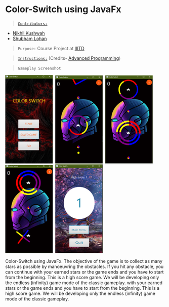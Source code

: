 # Color-Switch using JavaFx
>[`Contributors:`](/ColorSwitch.pdf)
- [Nikhil Kushwah](https://github.com/limitless-sky)
- [Shubham Lohan](https://github.com/shubham-lohan)

>`Purpose:` Course Project at [IIITD](https://www.iiitd.ac.in/)

>[`Instructions:`](/instructions.pdf) (Credits- [Advanced Programming](http://techtree.iiitd.edu.in/viewDescription/filename?=CSE201))

>`Gameplay Screenshot`
<p float="left">
<img src="gameScreenShots/Start.png" width=150>&nbsp
<img src="gameScreenShots/GameScreen.png" width=150>&nbsp
<img src="gameScreenShots/GameScreen2.png" width=150>&nbsp
<img src="gameScreenShots/GameScreen3.png" width=150>&nbsp
<img src="gameScreenShots/Score.png" width=150>&nbsp
</p>
Color-Switch using JavaFx. The objective of the game is to collect as many stars as possible by manoeuvring the obstacles. If you hit any obstacle, you can continue with your earned stars or the game ends and you have to start from the beginning. This is a high score game. We will be developing only the endless (infinity) game mode of the classic gameplay.
with your earned stars or the game ends and you have to start from the beginning. This is a high score game. We will be developing only the endless (infinity) game mode of the classic gameplay.




